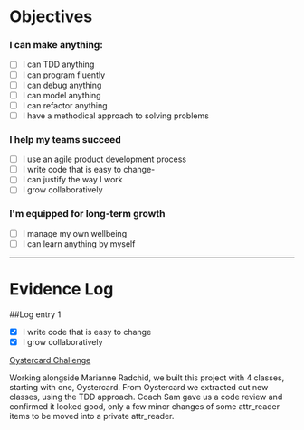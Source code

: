 # Objectives

### I can make anything:
- [ ] I can TDD anything
- [ ] I can program fluently
- [ ] I can debug anything
- [ ] I can model anything
- [ ] I can refactor anything
- [ ] I have a methodical approach to solving problems

### I help my teams succeed
- [ ] I use an agile product development process
- [ ] I write code that is easy to change-
- [ ] I can justify the way I work
- [ ] I grow collaboratively

### I'm equipped for long-term growth
- [ ] I manage my own wellbeing
- [ ] I can learn anything by myself

___________


# Evidence Log

##Log entry 1
  - [x] I write code that is easy to change
  - [x] I grow collaboratively

  [Oystercard Challenge](https://github.com/ShinyVerse/oystercard)

  Working alongside Marianne Radchid, we built this project with 4 classes, starting with one, Oystercard. From Oystercard we extracted out new classes, using the TDD approach.
  Coach Sam gave us a code review and confirmed it looked good, only a few minor changes of some attr_reader items to be moved into a private attr_reader.
